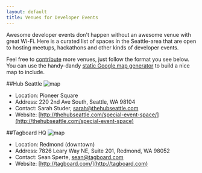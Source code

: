 ```yaml
---
layout: default
title: Venues for Developer Events
---
```

Awesome developer events don't happen without an awesome venue with great Wi-Fi. Here is a curated list of spaces in the Seattle-area that are open to hosting meetups, hackathons and other kinds of developer events. 

Feel free to [contribute][] more venues, just follow the format you see below. You can use the handy-dandy [static Google map generator][] to build a nice map to include.

##Hub Seattle <a name="hub-seattle"></a>
![map](http://maps.google.com/maps/api/staticmap?center=47.600744,-122.331422&zoom=14&markers=47.600744,-122.331422&size=500x300&sensor=false)

* Location: Pioneer Square
* Address: 220 2nd Ave South, Seattle, WA 98104
* Contact: Sarah Studer, sarah@thehubseattle.com
* Website: [http://thehubseattle.com/special-event-space/](http://thehubseattle.com/special-event-space)

##Tagboard HQ <a name="tagboard">
![map](http://maps.google.com/maps/api/staticmap?center=47.670907,-122.120891&zoom=15&markers=size:mid|47.673241,-122.123079&path=color:0x0000FF80|weight:5|47.67140,-122.12317&size=500x300&sensor=false)

* Location: Redmond (downtown)
* Address: 7826 Leary Way NE, Suite 201, Redmond, WA 98052
* Contact: Sean Sperte, sean@tagboard.com
* Website: [http://tagboard.com/](http://tagboard.com)

[contribute]: /submit
[static google map generator]: http://gmaps-samples.googlecode.com/svn/trunk/simplewizard/makestaticmap.html
